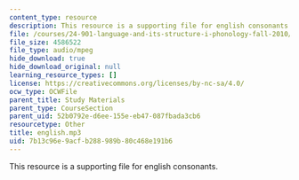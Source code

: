 ```yaml
---
content_type: resource
description: This resource is a supporting file for english consonants.
file: /courses/24-901-language-and-its-structure-i-phonology-fall-2010/7b13c96e9acfb288989b80c468e191b6_english.mp3
file_size: 4586522
file_type: audio/mpeg
hide_download: true
hide_download_original: null
learning_resource_types: []
license: https://creativecommons.org/licenses/by-nc-sa/4.0/
ocw_type: OCWFile
parent_title: Study Materials
parent_type: CourseSection
parent_uid: 52b0792e-d6ee-155e-eb47-087fbada3cb6
resourcetype: Other
title: english.mp3
uid: 7b13c96e-9acf-b288-989b-80c468e191b6
---
```

This resource is a supporting file for english consonants.